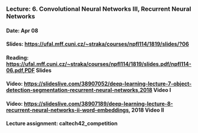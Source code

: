 ### Lecture: 6. Convolutional Neural Networks III, Recurrent Neural Networks
#### Date: Apr 08
#### Slides: https://ufal.mff.cuni.cz/~straka/courses/npfl114/1819/slides/?06
#### Reading: https://ufal.mff.cuni.cz/~straka/courses/npfl114/1819/slides.pdf/npfl114-06.pdf,PDF Slides
#### Video: https://slideslive.com/38907052/deep-learning-lecture-7-object-detection-segmentation-recurrent-neural-networks,2018 Video I
#### Video: https://slideslive.com/38907189/deep-learning-lecture-8-recurrent-neural-networks-ii-word-embeddings, 2018 Video II
#### Lecture assignment: caltech42_competition
